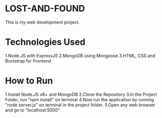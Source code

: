 # LOST-AND-FOUND
This is my web development project.

# Technologies Used
1.Node.JS with ExpressJS
2.MongoDB using Mongoose
3.HTML, CSS and Bootstrap for Frontend

# How to Run
1.Install Node.JS v8+ and MongoDB
2.Clone the Repository
3.In the Project Folder, run "npm install" on terminal
4.Now run the application by running "node server.js" on terminal in the project folder.
5.Open any web browser and go to "localhost:5000"
